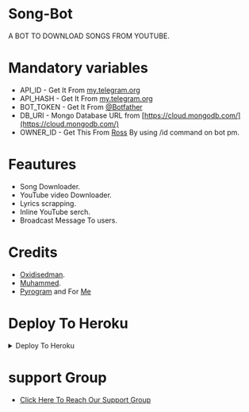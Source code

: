 # Song-Bot

A BOT TO DOWNLOAD SONGS FROM YOUTUBE. 

# Mandatory variables 

- API_ID - Get It From [my.telegram.org](https://my.telegram.org)
- API_HASH - Get It From [my.telegram.org](https://my.telegram.org) 
- BOT_TOKEN - Get It From [@Botfather](https://t.me/BOTFATHER)
- DB_URI - Mongo Database URL from [https://cloud.mongodb.com/](https://cloud.mongodb.com/) 
- OWNER_ID - Get This From [Ross](https://t.me/kunjappanpachubot) By using /id command on bot pm. 


# Feautures 

- Song Downloader. 
- YouTube video Downloader. 
- Lyrics scrapping. 
- Inline YouTube serch. 
- Broadcast Message To users. 

# Credits 

- [Oxidisedman](https://github.com/hopepsycho). 
- [Muhammed](https://github.com/hopepsycho). 
- [Pyrogram](https://github.com/pyrogram/pyrogram) and For [Me](https://github.com/hopepsycho)


# Deploy To Heroku

<details><summary>Deploy To Heroku</summary>
<p>
<br>
<a href="https://heroku.com/deploy?template=https://github.com/hopepsycho/Songbot">
  <img src="https://www.herokucdn.com/deploy/button.svg" alt="Deploy">
</a>
</p>
</details>


# support Group

- [Click Here To Reach Our Support Group](https://t.me/kunjappansupportez) 
